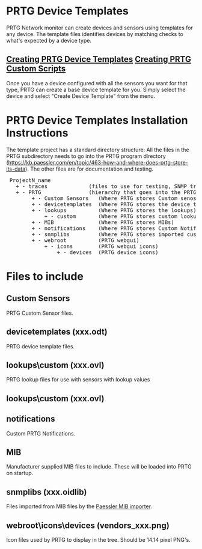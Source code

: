 PRTG Device Templates
======================

PRTG Network monitor can create devices and sensors using templates for any device.
The template files identifies devices by matching checks to what's expected by a device type.


[Creating PRTG Device Templates](https://www.paessler.com/manuals/prtg/create_device_template)
[Creating PRTG Custom Scripts](https://kb.paessler.com/en/topic/71356-guide-for-powershell-based-custom-sensors)
--------------------------------
Once you have a device configured with all the sensors you want for that type, 
PRTG can create a base device template for you. Simply select the device and select "Create Device Template" from the menu.

PRTG Device Templates
Installation Instructions
=========================

The template project has a standard directory structure:
All the files in the PRTG subdirectory needs to go into the PRTG program directory
(https://kb.paessler.com/en/topic/463-how-and-where-does-prtg-store-its-data).
The other files are for documentation and testing.
<pre>
 ProjectN_name
   + - traces		      (files to use for testing, SNMP traces etc.)
   + - PRTG               (hierarchy that goes into the PRTG directory)
        + - Custom Sensors	 (Where PRTG stores Custom senosrs)
        + - devicetemplates  (Where PRTG stores the device templates)
        + - lookups          (Where PRTG stores the lookups)
            + - custom       (Where PRTG stores custom lookups)
        + - MIB              (Where PRTG stores MIBs)
        + - notifications	 (Where PRTG stores Custom Notifications)
        + - snmplibs         (Where PRTG stores imported custom OID Libraries)
        + - webroot          (PRTG webgui)
            + - icons        (PRTG webgui icons)
                + - devices  (PRTG device icons)
</pre>

Files to include
================

Custom Sensors
-------------------------
PRTG Custom Sensor  files.

devicetemplates (xxx.odt) 
-------------------------
PRTG device template files.

lookups\custom (xxx.ovl) 
-------------------------
PRTG lookup files for use with sensors with lookup values

lookups\custom (xxx.ovl) 
-------------------------

notifications
-------------------------
Custom PRTG Notifications.

MIB
---
Manufacturer supplied MIB files to include. These will be loaded into PRTG on startup.

snmplibs (xxx.oidlib)
---------------------
Files imported from MIB files by the [Paessler MIB importer](https://www.paessler.com/tools/mibimporter).

webroot\icons\devices (vendors_xxx.png)
---------------------
Icon files used by PRTG to display in the tree. Should be 14.14 pixel PNG's.



